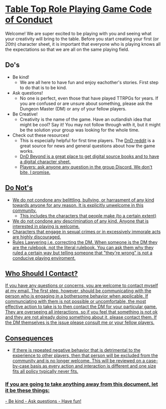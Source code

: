 <h1><u>Table Top Role Playing Game Code of Conduct</u></h1>

Welcome! We are super excited to be playing with you and seeing what your creativity will bring to the table. Before you start creating your first (or 20th) character sheet, it is important that everyone who is playing knows all the expectations so that we are all on the same playing field.

<h2>Do's</h2>

- Be kind!
	- We are all here to have fun and enjoy eachother's stories. First step to do that is to be kind.
- Ask questions!
	- No one is perfect, even those that have played TTRPGs for years. If you are confused or are unsure about something, please ask the Dungeon Master (DM) or any of your fellow players.
- Be Creative!
	- Creativity is the name of the game. Have an outlandish idea that might be cool? Say it! You may not follow through with it, but it might be the solution your group was looking for the whole time.
- Check out these resources!
	- This is especially helpful for first time players. The <a href="https://www.reddit.com/r/dndnext/">DnD reddit</a> is a great source for news and general questions about how the game works. 
	- <a href="https://www.dndbeyond.com/">DnD Beyond is a great place to get digital source books and to have a digital character sheet.
	- Players: ask anyone any question in the group Discord. We don't bite, I promise.

<h2>Do Not's</h2>

- We do not condone any belittling, bullying, or harrasment of any kind towards anyone for any reason. It is explicitly unwelcome in this community.
	- This includes the characters that people make (to a certain extent)
- We do not condone any descrimination of any kind. Anyone that is interested in playing is welcome.
- Characters that engage in sexual crimes or in excessively immorale acts are highly discouraged.
- Rules Lawyering i.e. correcting the DM. When someone is the DM they are the rulebook, not the literal rulebook. You can ask them why they ruled a certain way but telling someone that "they're wrong" is not a conducive playing enviroment.

<h2>Who Should I Contact?</h2>

If you have any questions or concerns, you are welcome to contact myself at my email. The first step, however, should be communicating with the person who is engaging in a bothersome behavior when applicable. If communciating with them is not possible or uncomfortable, the most effective action to take is to then contact the DM for your particular game. They are overseeing all interactions, so if you feel that something is not ok and they are not already doing something about it, please contact them. If the DM themselves is the issue please consult me or your fellow players.

<h2>Consequences</h2>

- If there is repeated negative behavior that is detrimental to the experience to other players, then that person will be excluded from the community and is no longer welcome. This will be reviewed on a case-by-case basis as every action and interaction is different and one size fits all policy typically never fits.

<h3>If you are going to take anything away from this document, let it be these things:</h3>
- Be kind
- Ask questions 
- Have fun!